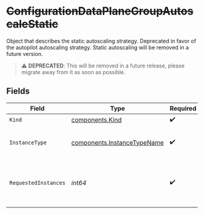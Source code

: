 # ~~ConfigurationDataPlaneGroupAutoscaleStatic~~

Object that describes the static autoscaling strategy. Deprecated in favor of the autopilot autoscaling strategy. Static autoscaling will be removed in a future version.

> :warning: **DEPRECATED**: This will be removed in a future release, please migrate away from it as soon as possible.


## Fields

| Field                                                                      | Type                                                                       | Required                                                                   | Description                                                                | Example                                                                    |
| -------------------------------------------------------------------------- | -------------------------------------------------------------------------- | -------------------------------------------------------------------------- | -------------------------------------------------------------------------- | -------------------------------------------------------------------------- |
| `Kind`                                                                     | [components.Kind](../../models/components/kind.md)                         | :heavy_check_mark:                                                         | N/A                                                                        |                                                                            |
| `InstanceType`                                                             | [components.InstanceTypeName](../../models/components/instancetypename.md) | :heavy_check_mark:                                                         | Instance type name to indicate capacity.                                   |                                                                            |
| `RequestedInstances`                                                       | *int64*                                                                    | :heavy_check_mark:                                                         | Number of data-planes the deployment target will contain.                  | 3                                                                          |